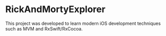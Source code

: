 # RickAndMortyExplorer
 This project was developed to learn modern iOS development techniques such as MVM and RxSwift/RxCocoa.
